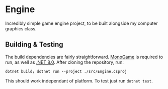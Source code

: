 # Engine

Incredibly simple game engine project, to be built alongside my computer graphics class.

## Building & Testing

The build dependencies are fairly straightforward. [MonoGame](https://monogame.net/) is required to run, as well as [.NET 8.0](https://dotnet.microsoft.com/en-us/download/dotnet/8.0). After cloning the repository, run:

```
dotnet build; dotnet run --project ./src/Engine.csproj
```

This should work independant of platform. To test just run `dotnet test`.